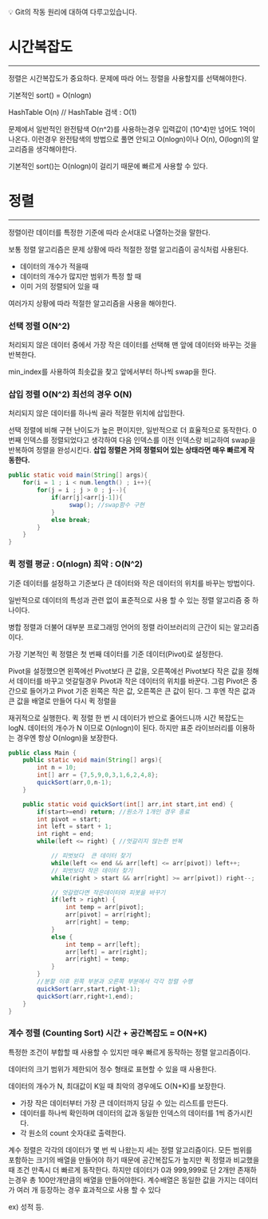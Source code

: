 <aside>
💡 Git의 작동 원리에 대하여 다루고있습니다.

</aside>

# 시간복잡도

---

정렬은 시간복잡도가 중요하다. 문제에 따라 어느 정렬을 사용할지를 선택해야한다.

기본적인 sort() = O(nlogn)

HashTable O(n) // HashTable 검색 : O(1)

문제에서 일반적인 완전탐색 O(n^2)를 사용하는경우 입력값이 (10^4)만 넘어도 1억이 나온다. 이런경우 완전탐색의 방법으로 풀면 안되고 O(nlogn)이나 O(n), O(logn)의 알고리즘을 생각해야한다.

기본적인 sort()는 O(nlogn)이 걸리기 때문에 빠르게 사용할 수 있다.

# 정렬

---

정렬이란 데이터를 특정한 기준에 따라 순서대로 나열하는것을 말한다.

보통 정렬 알고리즘은 문제 상황에 따라 적절한 정렬 알고리즘이 공식처럼 사용된다.

- 데이터의 개수가 적을때
- 데이터의 개수가 많지만 범위가 특정 할 때
- 이미 거의 정렬되어 있을 때

여러가지 상황에 따라 적절한 알고리즘을 사용을 해야한다.

### 선택 정렬 O(N^2)

처리되지 않은 데이터 중에서 가장 작은 데이터를 선택해 맨 앞에 데이터와 바꾸는 것을 반복한다.

min_index를 사용하여 최솟값을 찾고 앞에서부터 하나씩 swap을 한다.

### 삽입 정렬 O(N^2) 최선의 경우 O(N)

처리되지 않은 데이터를 하나씩 골라 적절한 위치에 삽입한다.

선택 정렬에 비해 구현 난이도가 높은 편이지만, 일반적으로 더 효율적으로 동작한다. 0번째 인덱스를 정렬되었다고 생각하여 다음 인덱스를 이전 인덱스랑 비교하여 swap을 반복하여 정렬을 완성시킨다. **삽입 정렬은 거의 정렬되어 있는 상태라면 매우 빠르게 작동한다.**

```java
public static void main(String[] args){
	for(i = 1 ; i < num.length() ; i++){
		for(j = i ; j > 0 ; j--){
			if(arr[j]<arr[j-1]){
				 swap(); //swap함수 구현
			}
			else break;
		}
	}
}
```

### 퀵 정렬 평균 : O(nlogn) 최악 : O(N^2)

기준 데이터를 설정하고 기준보다 큰 데이터와 작은 데이터의 위치를 바꾸는 방법이다.

일반적으로 데이터의 특성과 관련 없이 표준적으로 사용 할 수 있는 정렬 알고리즘 중 하나이다.

병합 정렬과 더불어 대부분 프로그래밍 언어의 정렬 라이브러리의 근간이 되는 알고리즘이다.

가장 기본적인 퀵 정렬은 첫 번째 데이터를 기준 데이터(Pivot)로 설정한다.

Pivot을 설정했으면 왼쪽에선 Pivot보다 큰 값을, 오른쪽에선 Pivot보다 작은 값을 정해서 데이터를 바꾸고 엇갈릴경우 Pivot과 작은 데이터의 위치를 바꾼다. 그럼 Pivot은 중간으로 들어가고 Pivot 기준 왼쪽은 작은 값, 오른쪽은 큰 값이 된다. 그 후엔 작은 값과 큰 값을 배열로 만들어 다시 퀵 정렬을

재귀적으로 실행한다. 퀵 정렬 한 번 시 데이터가 반으로 줄어드니까 시간 복잡도는 logN. 데이터의 개수가 N 이므로 O(nlogn)이 된다. 하지만 표준 라이브러리를 이용하는 경우엔 항상 O(nlogn)을 보장한다.

```java
public class Main {
	public static void main(String[] args){
		int n = 10;
		int[] arr = {7,5,9,0,3,1,6,2,4,8};
		quickSort(arr,0,n-1);
	}

	public static void quickSort(int[] arr,int start,int end) {
		if(start>=end) return; //원소가 1개인 경우 종료
		int pivot = start;
		int left = start + 1;
		int right = end;
		while(left <= right) { //엇갈리지 않는한 반복

			// 피벗보다  큰 데이터 찾기
			while(left <= end && arr[left] <= arr[pivot]) left++;
			// 피벗보다 작은 데이터 찾기
			while(right > start && arr[right] >= arr[pivot]) right--;

			// 엇갈렸다면 작은데이터와 피봇을 바꾸기
			if(left > right) {
				int temp = arr[pivot];
				arr[pivot] = arr[right];
				arr[right] = temp;
			}
			else {
				int temp = arr[left];
				arr[left] = arr[right];
				arr[right] = temp;
			}
		}
		//분할 이후 왼쪽 부분과 오른쪽 부분에서 각각 정렬 수행
		quickSort(arr,start,right-1);
		quickSort(arr,right+1,end);
	}
}
```

### 계수 정렬 (Counting Sort) 시간 + 공간복잡도 = O(N+K)

특정한 조건이 부합할 때 사용할 수 있지만 매우 빠르게 동작하는 정렬 알고리즘이다.

데이터의 크기 범위가 제한되어 정수 형태로 표현할 수 있을 때 사용한다.

데이터의 개수가 N, 최대값이 K일 때 최악의 경우에도 O(N+K)를 보장한다.

- 가장 작은 데이터부터 가장 큰 데이터까지 담길 수 있는 리스트를 만든다.
- 데이터를 하나씩 확인하며 데이터의 값과 동일한 인덱스의 데이터를 1씩 증가시킨다.
- 각 원소의 count 숫자대로 출력한다.

계수 정렬은 각각의 데이터가 몇 번 씩 나왔는지 세는 정렬 알고리즘이다. 모든 범위를 포함하는 크기의 배열을 만들어야 하기 때문에 공간복잡도가 높지만 퀵 정렬과 비교했을 때 조건 만족시 더 빠르게 동작한다. 하지만 데이터가 0과 999,999로 단 2개만 존재하는경우 총 100만개만큼의 배열을 만들어야한다. 계수배열은 동일한 값을 가지는 데이터가 여러 개 등장하는 경우 효과적으로 사용 할 수 있다

ex) 성적 등.
